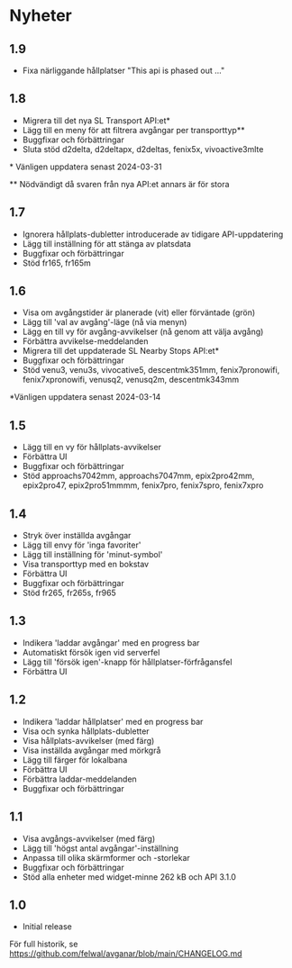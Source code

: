 # Nyheter

## 1.9

- Fixa närliggande hållplatser "This api is phased out ..."

## 1.8

- Migrera till det nya SL Transport API:et*
- Lägg till en meny för att filtrera avgångar per transporttyp**
- Buggfixar och förbättringar
- Sluta stöd d2delta, d2deltapx, d2deltas, fenix5x, vivoactive3mlte

\* Vänligen uppdatera senast 2024-03-31

** Nödvändigt då svaren från nya API:et annars är för stora

## 1.7

- Ignorera hållplats-dubletter introducerade av tidigare API-uppdatering
- Lägg till inställning för att stänga av platsdata
- Buggfixar och förbättringar
- Stöd fr165, fr165m

## 1.6

- Visa om avgångstider är planerade (vit) eller förväntade (grön)
- Lägg till 'val av avgång'-läge (nå via menyn)
- Lägg en till vy för avgång-avvikelser (nå genom att välja avgång)
- Förbättra avvikelse-meddelanden
- Migrera till det uppdaterade SL Nearby Stops API:et*
- Buggfixar och förbättringar
- Stöd venu3, venu3s, vivocative5, descentmk351mm, fenix7pronowifi, fenix7xpronowifi, venusq2, venusq2m, descentmk343mm

\*Vänligen uppdatera senast 2024-03-14

## 1.5

- Lägg till en vy för hållplats-avvikelser
- Förbättra UI
- Buggfixar och förbättringar
- Stöd approachs7042mm, approachs7047mm, epix2pro42mm, epix2pro47, epix2pro51mmmm, fenix7pro, fenix7spro, fenix7xpro

## 1.4

- Stryk över inställda avgångar
- Lägg till envy för 'inga favoriter'
- Lägg till inställning för 'minut-symbol'
- Visa transporttyp med en bokstav
- Förbättra UI
- Buggfixar och förbättringar
- Stöd fr265, fr265s, fr965

## 1.3

- Indikera 'laddar avgångar' med en progress bar
- Automatiskt försök igen vid serverfel
- Lägg till 'försök igen'-knapp för hållplatser-förfrågansfel
- Förbättra UI

## 1.2

- Indikera 'laddar hållplatser' med en progress bar
- Visa och synka hållplats-dubletter
- Visa hållplats-avvikelser (med färg)
- Visa inställda avgångar med mörkgrå
- Lägg till färger för lokalbana
- Förbättra UI
- Förbättra laddar-meddelanden
- Buggfixar och förbättringar

## 1.1

- Visa avgångs-avvikelser (med färg)
- Lägg till 'högst antal avgångar'-inställning
- Anpassa till olika skärmformer och -storlekar
- Buggfixar och förbättringar
- Stöd alla enheter med widget-minne 262 kB och API 3.1.0

## 1.0

- Initial release

För full historik, se https://github.com/felwal/avganar/blob/main/CHANGELOG.md
